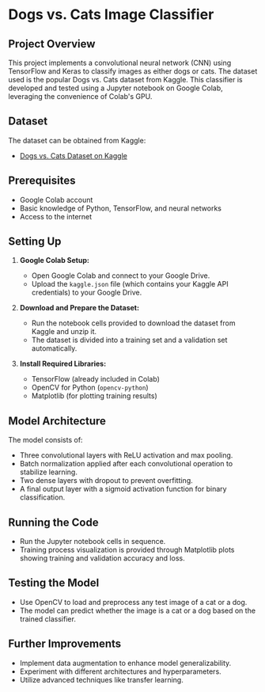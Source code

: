 # Dogs vs. Cats Image Classifier

## Project Overview
This project implements a convolutional neural network (CNN) using TensorFlow and Keras to classify images as either dogs or cats. The dataset used is the popular Dogs vs. Cats dataset from Kaggle. This classifier is developed and tested using a Jupyter notebook on Google Colab, leveraging the convenience of Colab's GPU.

## Dataset
The dataset can be obtained from Kaggle:
- [Dogs vs. Cats Dataset on Kaggle](https://www.kaggle.com/datasets/salader/dogs-vs-cats)

## Prerequisites
- Google Colab account
- Basic knowledge of Python, TensorFlow, and neural networks
- Access to the internet

## Setting Up
1. **Google Colab Setup:**
   - Open Google Colab and connect to your Google Drive.
   - Upload the `kaggle.json` file (which contains your Kaggle API credentials) to your Google Drive.

2. **Download and Prepare the Dataset:**
   - Run the notebook cells provided to download the dataset from Kaggle and unzip it.
   - The dataset is divided into a training set and a validation set automatically.

3. **Install Required Libraries:**
   - TensorFlow (already included in Colab)
   - OpenCV for Python (`opencv-python`)
   - Matplotlib (for plotting training results)

## Model Architecture
The model consists of:
- Three convolutional layers with ReLU activation and max pooling.
- Batch normalization applied after each convolutional operation to stabilize learning.
- Two dense layers with dropout to prevent overfitting.
- A final output layer with a sigmoid activation function for binary classification.

## Running the Code
- Run the Jupyter notebook cells in sequence.
- Training process visualization is provided through Matplotlib plots showing training and validation accuracy and loss.

## Testing the Model
- Use OpenCV to load and preprocess any test image of a cat or a dog.
- The model can predict whether the image is a cat or a dog based on the trained classifier.

## Further Improvements
- Implement data augmentation to enhance model generalizability.
- Experiment with different architectures and hyperparameters.
- Utilize advanced techniques like transfer learning.

